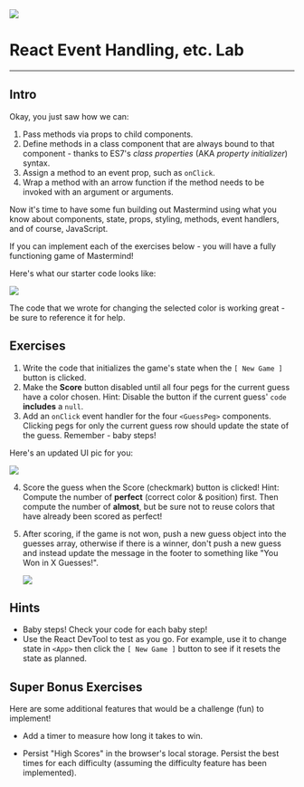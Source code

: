 <img src="https://i.imgur.com/fx2orT2.png">

# React Event Handling, etc. Lab

---

## Intro

Okay, you just saw how we can:

1. Pass methods via props to child components.
2. Define methods in a class component that are always bound to that component - thanks to ES7's _class properties_ (AKA _property initializer_) syntax.
3. Assign a method to an event prop, such as `onClick`.
4. Wrap a method with an arrow function if the method needs to be invoked with an argument or arguments.

Now it's time to have some fun building out Mastermind using what you know about components, state, props, styling, methods, event handlers, and of course, JavaScript.

If you can implement each of the exercises below - you will have a fully functioning game of Mastermind!

Here's what our starter code looks like:

<img src="https://i.imgur.com/ZMsT9nH.png">

The code that we wrote for changing the selected color is working great - be sure to reference it for help.

## Exercises

1. Write the code that initializes the game's state when the  `[ New Game ]` button is clicked.
2. Make the **Score** button disabled until all four pegs for the current guess have a color chosen. Hint: Disable the button if the current guess' `code` **includes** a `null`.
3. Add an `onClick` event handler for the four `<GuessPeg>` components. Clicking pegs for only the current guess row should update the state of the guess. Remember - baby steps!
  
  Here's an updated UI pic for you:

  <img src="https://i.imgur.com/GO0ceZ4.png">
	
4. Score the guess when the Score (checkmark) button is clicked! Hint: Compute the number of **perfect** (correct color & position) first. Then compute the number of **almost**, but be sure not to reuse colors that have already been scored as perfect!
5. After scoring, if the game is not won, push a new guess object into the guesses array, otherwise if there is a winner, don't push a new guess and instead update the message in the footer to something like "You Won in X Guesses!".

	<img src="https://i.imgur.com/7djSHnI.png">

## Hints

- Baby steps! Check your code for each baby step!
- Use the React DevTool to test as you go. For example, use it to change state in `<App>` then click the `[ New Game ]` button to see if it resets the state as planned.

## Super Bonus Exercises

Here are some additional features that would be a challenge (fun) to implement!

- Add a timer to measure how long it takes to win.

- Persist "High Scores" in the browser's local storage. Persist the best times for each difficulty (assuming the difficulty feature has been implemented).

 


